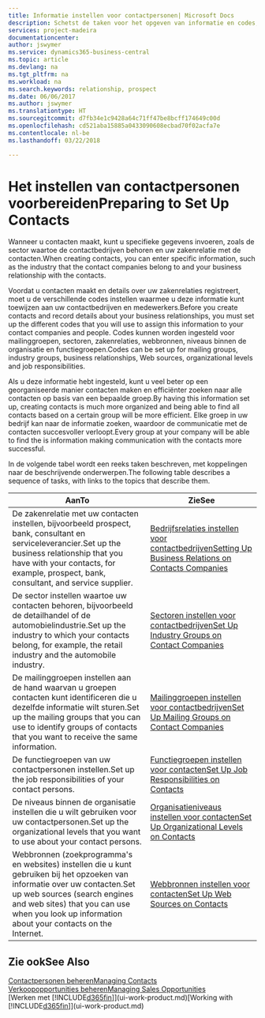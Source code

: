 ```yaml
---
title: Informatie instellen voor contactpersonen| Microsoft Docs
description: Schetst de taken voor het opgeven van informatie en codes, bijvoorbeeld over sectorgroepen en zakenrelaties, voordat u contactpersonen instelt.
services: project-madeira
documentationcenter: 
author: jswymer
ms.service: dynamics365-business-central
ms.topic: article
ms.devlang: na
ms.tgt_pltfrm: na
ms.workload: na
ms.search.keywords: relationship, prospect
ms.date: 06/06/2017
ms.author: jswymer
ms.translationtype: HT
ms.sourcegitcommit: d7fb34e1c9428a64c71ff47be8bcff174649c00d
ms.openlocfilehash: cd521aba15885a0433090608ecbad70f02acfa7e
ms.contentlocale: nl-be
ms.lasthandoff: 03/22/2018

---
```

# <a name="preparing-to-set-up-contacts"></a><span data-ttu-id="ffa80-103">Het instellen van contactpersonen voorbereiden</span><span class="sxs-lookup"><span data-stu-id="ffa80-103">Preparing to Set Up Contacts</span></span>
<span data-ttu-id="ffa80-104">Wanneer u contacten maakt, kunt u specifieke gegevens invoeren, zoals de sector waartoe de contactbedrijven behoren en uw zakenrelatie met de contacten.</span><span class="sxs-lookup"><span data-stu-id="ffa80-104">When creating contacts, you can enter specific information, such as the industry that the contact companies belong to and your business relationship with the contacts.</span></span>

<span data-ttu-id="ffa80-105">Voordat u contacten maakt en details over uw zakenrelaties registreert, moet u de verschillende codes instellen waarmee u deze informatie kunt toewijzen aan uw contactbedrijven en medewerkers.</span><span class="sxs-lookup"><span data-stu-id="ffa80-105">Before you create contacts and record details about your business relationships, you must set up the different codes that you will use to assign this information to your contact companies and people.</span></span> <span data-ttu-id="ffa80-106">Codes kunnen worden ingesteld voor mailinggroepen, sectoren, zakenrelaties, webbronnen, niveaus binnen de organisatie en functiegroepen.</span><span class="sxs-lookup"><span data-stu-id="ffa80-106">Codes can be set up for mailing groups, industry groups, business relationships, Web sources, organizational levels and job responsibilities.</span></span>

<span data-ttu-id="ffa80-107">Als u deze informatie hebt ingesteld, kunt u veel beter op een georganiseerde manier contacten maken en efficiënter zoeken naar alle contacten op basis van een bepaalde groep.</span><span class="sxs-lookup"><span data-stu-id="ffa80-107">By having this information set up, creating contacts is much more organized and being able to find all contacts based on a certain group will be more efficient.</span></span> <span data-ttu-id="ffa80-108">Elke groep in uw bedrijf kan naar de informatie zoeken, waardoor de communicatie met de contacten succesvoller verloopt.</span><span class="sxs-lookup"><span data-stu-id="ffa80-108">Every group at your company will be able to find the is information making communication with the contacts more successful.</span></span>

<span data-ttu-id="ffa80-109">In de volgende tabel wordt een reeks taken beschreven, met koppelingen naar de beschrijvende onderwerpen.</span><span class="sxs-lookup"><span data-stu-id="ffa80-109">The following table describes a sequence of tasks, with links to the topics that describe them.</span></span> 

| <span data-ttu-id="ffa80-110">Aan</span><span class="sxs-lookup"><span data-stu-id="ffa80-110">To</span></span> | <span data-ttu-id="ffa80-111">Zie</span><span class="sxs-lookup"><span data-stu-id="ffa80-111">See</span></span> |
| --- | --- |
| <span data-ttu-id="ffa80-112">De zakenrelatie met uw contacten instellen, bijvoorbeeld prospect, bank, consultant en serviceleverancier.</span><span class="sxs-lookup"><span data-stu-id="ffa80-112">Set up the business relationship that you have with your contacts, for example, prospect, bank, consultant, and service supplier.</span></span> |[<span data-ttu-id="ffa80-113">Bedrijfsrelaties instellen voor contactbedrijven</span><span class="sxs-lookup"><span data-stu-id="ffa80-113">Setting Up Business Relations on Contacts Companies</span></span>](marketing-business-relations.md) |
| <span data-ttu-id="ffa80-114">De sector instellen waartoe uw contacten behoren, bijvoorbeeld de detailhandel of de automobielindustrie.</span><span class="sxs-lookup"><span data-stu-id="ffa80-114">Set up the industry to which your contacts belong, for example, the retail industry and the automobile industry.</span></span> |[<span data-ttu-id="ffa80-115">Sectoren instellen voor contactbedrijven</span><span class="sxs-lookup"><span data-stu-id="ffa80-115">Set Up Industry Groups on Contact Companies</span></span>](marketing-industry-groups.md) |
| <span data-ttu-id="ffa80-116">De mailinggroepen instellen aan de hand waarvan u groepen contacten kunt identificeren die u dezelfde informatie wilt sturen.</span><span class="sxs-lookup"><span data-stu-id="ffa80-116">Set up the mailing groups that you can use to identify groups of contacts that you want to receive the same information.</span></span> |[<span data-ttu-id="ffa80-117">Mailinggroepen instellen voor contactbedrijven</span><span class="sxs-lookup"><span data-stu-id="ffa80-117">Set Up Mailing Groups on Contact Companies</span></span>](marketing-mailing-groups.md) |
| <span data-ttu-id="ffa80-118">De functiegroepen van uw contactpersonen instellen.</span><span class="sxs-lookup"><span data-stu-id="ffa80-118">Set up the job responsibilities of your contact persons.</span></span> |[<span data-ttu-id="ffa80-119">Functiegroepen instellen voor contacten</span><span class="sxs-lookup"><span data-stu-id="ffa80-119">Set Up Job Responsibilities on Contacts</span></span>](marketing-job-responsibilities.md) |
| <span data-ttu-id="ffa80-120">De niveaus binnen de organisatie instellen die u wilt gebruiken voor uw contactpersonen.</span><span class="sxs-lookup"><span data-stu-id="ffa80-120">Set up the organizational levels that you want to use about your contact persons.</span></span> |[<span data-ttu-id="ffa80-121">Organisatieniveaus instellen voor contacten</span><span class="sxs-lookup"><span data-stu-id="ffa80-121">Set Up Organizational Levels on Contacts</span></span>](marketing-organizational-levels.md) |
| <span data-ttu-id="ffa80-122">Webbronnen (zoekprogramma's en websites) instellen die u kunt gebruiken bij het opzoeken van informatie over uw contacten.</span><span class="sxs-lookup"><span data-stu-id="ffa80-122">Set up web sources (search engines and web sites) that you can use when you look up information about your contacts on the Internet.</span></span> |[<span data-ttu-id="ffa80-123">Webbronnen instellen voor contacten</span><span class="sxs-lookup"><span data-stu-id="ffa80-123">Set Up Web Sources on Contacts</span></span>](marketing-web-sources.md) |

## <a name="see-also"></a><span data-ttu-id="ffa80-124">Zie ook</span><span class="sxs-lookup"><span data-stu-id="ffa80-124">See Also</span></span>
[<span data-ttu-id="ffa80-125">Contactpersonen beheren</span><span class="sxs-lookup"><span data-stu-id="ffa80-125">Managing Contacts</span></span>](marketing-contacts.md)  
[<span data-ttu-id="ffa80-126">Verkoopopportunities beheren</span><span class="sxs-lookup"><span data-stu-id="ffa80-126">Managing Sales Opportunities</span></span>](marketing-manage-sales-opportunities.md)  
<span data-ttu-id="ffa80-127">[Werken met [!INCLUDE[d365fin](includes/d365fin_md.md)]](ui-work-product.md)</span><span class="sxs-lookup"><span data-stu-id="ffa80-127">[Working with [!INCLUDE[d365fin](includes/d365fin_md.md)]](ui-work-product.md)</span></span>

